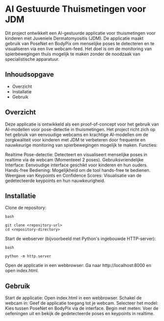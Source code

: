# AI Gestuurde Thuismetingen voor JDM

Dit project ontwikkelt een AI-gestuurde applicatie voor thuismetingen voor kinderen met Juveniele Dermatomyositis (JDM). De applicatie maakt gebruik van PoseNet en BodyPix om menselijke poses te detecteren en te visualiseren via een live webcam-feed. Het doel is om de monitoring van spierbewegingen thuis mogelijk te maken zonder de noodzaak van specialistische apparatuur.
## Inhoudsopgave

- Overzicht
- Installatie
- Gebruik
    
    

## Overzicht

Deze applicatie is ontwikkeld als een proof-of-concept voor het gebruik van AI-modellen voor pose-detectie in thuismetingen. Het project richt zich op het gebruik van eenvoudige webcams en krachtige AI-modellen om de zorgkwaliteit voor kinderen met JDM te verbeteren door frequente en nauwkeurige monitoring van spierbewegingen mogelijk te maken.
Functies:

Realtime Pose-detectie: Detecteert en visualiseert menselijke poses in realtime via de webcam (Momenteeel 2 poses).
Gebruiksvriendelijke Interface: Eenvoudige interface geschikt voor kinderen en hun ouders.
Hands-free Bediening: Mogelijkheid om de tool hands-free te bedienen.
Weergave van Keypoints en Confidence Scores: Visualisatie van de gedetecteerde keypoints en hun nauwkeurigheid.



## Installatie

Clone de repository:

    bash

    git clone <repository-url>
    cd <repository-directory>



Start de webserver (bijvoorbeeld met Python's ingebouwde HTTP-server):

    bash

    python -m http.server

Open de applicatie in een webbrowser:
Ga naar http://localhost:8000 en open index.html.

## Gebruik

Start de applicatie: Open index.html in een webbrowser.
Schakel de webcam in: Geef de applicatie toegang tot je webcam.
Selecteer het model: Kies tussen PoseNet en BodyPix via de interface.
Begin met meten: Voer de oefeningen uit en bekijk de gedetecteerde poses en keypoints in realtime.




